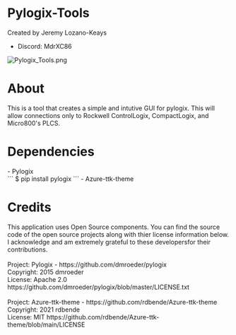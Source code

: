 # Pylogix-Tools

Created by Jeremy Lozano-Keays
- Discord: MdrXC86

![Pylogix_Tools.png](https://user-images.githubusercontent.com/26181121/148882323-d8230f73-318d-4bed-8529-8a4a68e626c4.png)

<h1><b>About</b></h1>
This is a tool that creates a simple and intutive GUI for pylogix. This will allow connections only to Rockwell ControlLogix, CompactLogix, and Micro800's PLCS.  <br>


<h1><b>Dependencies</b></h1>
- Pylogix  <br>
```
$ pip install pylogix
```
- Azure-ttk-theme <br>


<h1><b>Credits</b></h1>
This application uses Open Source components. You can find the source code of the open source projects along with thier license information below. I acknowledge and am extremely grateful to these developersfor their contributions.<br>
<br>
Project: Pylogix - https://github.com/dmroeder/pylogix<br>
Copyright: 2015 dmroeder<br>
License: Apache 2.0 https://github.com/dmroeder/pylogix/blob/master/LICENSE.txt<br>
<br>
Project: Azure-ttk-theme - https://github.com/rdbende/Azure-ttk-theme<br>
Copyright: 2021 rdbende<br>
License: MIT https://github.com/rdbende/Azure-ttk-theme/blob/main/LICENSE<br>
